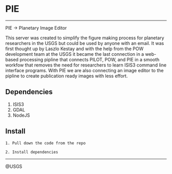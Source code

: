 # PIE
-------------
PIE -> Planetary Image Editor

This server was created to simplify the figure making process for planetary researchers in the USGS but could be used by anyone with an email. It was first thought up by Laszlo Kestay and with the help from the POW development team at the USGS it became the last connection in a web-based processing pipline that connects PILOT, POW, and PIE in a smooth workfow that removes the need for researchers to learn ISIS3 command line interface programs. With PIE we are also connecting an image editor to the pipline to create publication ready images with less effort.

## Dependencies
1. ISIS3
2. GDAL
3. NodeJS

## Install
```
1. Pull down the code from the repo

2. Install dependencies
```

-----------------------
@USGS